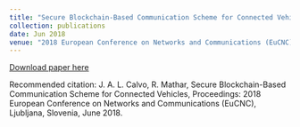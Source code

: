 ```yaml
---
title: "Secure Blockchain-Based Communication Scheme for Connected Vehicles"
collection: publications
date: Jun 2018
venue: "2018 European Conference on Networks and Communications (EuCNC)"
---
```


[Download paper here](http://JoseALeon.github.io/files/EuCNC18bPaper.pdf)

Recommended citation: J. A. L. Calvo, R. Mathar, Secure Blockchain-Based Communication Scheme for Connected Vehicles, Proceedings: 2018 European Conference on Networks and Communications (EuCNC), Ljubljana, Slovenia, June 2018.